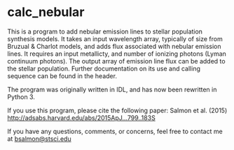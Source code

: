 # calc_nebular
This is a program to add nebular emission lines 
to stellar population synthesis models. It takes an 
input wavelength array, typically of size from 
Bruzual & Charlot models, and adds flux associated 
with nebular emission lines. It requires an input 
metallicty, and number of ionizing photons (Lyman 
continuum photons). The output array of emission 
line flux can be added to the stellar population. 
Further documentation on its use and calling sequence
can be found in the header. 

The program was originally written in IDL, and has now 
been rewritten in Python 3. 

If you use this program, please cite the following paper:
Salmon et al. (2015) http://adsabs.harvard.edu/abs/2015ApJ...799..183S

If you have any questions, comments, or concerns, 
feel free to contact me at bsalmon@stsci.edu

